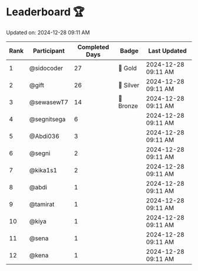 # Leaderboard 🏆

Updated on: 2024-12-28 09:11 AM

| Rank | Participant       | Completed Days | Badge      | Last Updated         |
|------|-------------------|----------------|------------|----------------------|
| 1    | @sidocoder        | 27             | 🏅 Gold     | 2024-12-28 09:11 AM |
| 2    | @gift             | 26             | 🥈 Silver   | 2024-12-28 09:11 AM |
| 3    | @sewasewT7        | 14             | 🥉 Bronze   | 2024-12-28 09:11 AM |
| 4    | @segnitsega       | 6              |            | 2024-12-28 09:11 AM |
| 5    | @Abdi036          | 3              |            | 2024-12-28 09:11 AM |
| 6    | @segni            | 2              |            | 2024-12-28 09:11 AM |
| 7    | @kika1s1          | 2              |            | 2024-12-28 09:11 AM |
| 8    | @abdi             | 1              |            | 2024-12-28 09:11 AM |
| 9    | @tamirat          | 1              |            | 2024-12-28 09:11 AM |
| 10   | @kiya             | 1              |            | 2024-12-28 09:11 AM |
| 11   | @sena             | 1              |            | 2024-12-28 09:11 AM |
| 12   | @kena             | 1              |            | 2024-12-28 09:11 AM |
